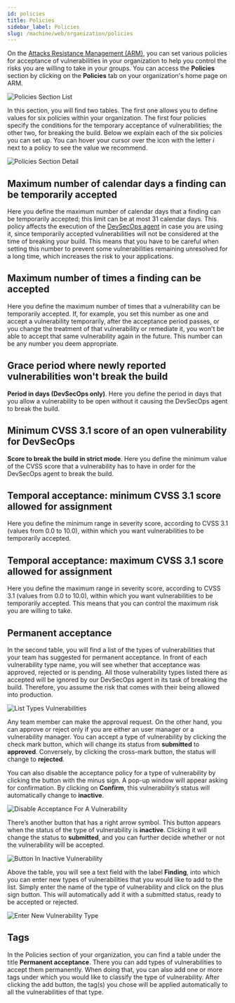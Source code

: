 ```yaml
---
id: policies
title: Policies
sidebar_label: Policies
slug: /machine/web/organization/policies
---
```


On the [Attacks Resistance Management (ARM)](https://app.fluidattacks.com),
you can set various policies for
acceptance of vulnerabilities in
your organization to help you control
the risks you are willing to take
in your groups.
You can access the **Policies** section
by clicking on the **Policies** tab on
your organization's home page on ARM.

![Policies Section List](https://res.cloudinary.com/fluid-attacks/image/upload/v1668696098/docs/web/organizations/policies.png)

In this section,
you will find two tables.
The first one allows you to define
values for six policies within your
organization.
The first four policies specify
the conditions for the temporary
acceptance of vulnerabilities;
the other two,
for breaking the build.
Below we explain each of the
six policies you can set up.
You can hover your cursor over
the icon with the letter _i_
next to a policy to see the
value we recommend.

![Policies Section Detail](https://res.cloudinary.com/fluid-attacks/image/upload/v1668696135/docs/web/organizations/policies_section.png)

## Maximum number of calendar days a finding can be temporarily accepted​

Here you define the maximum number
of calendar days that a finding can
be temporarily accepted; this limit
can be at most 31 calendar days.
This policy affects the execution of
the [DevSecOps agent](/machine/agent)
in case you are using it, since
temporarily accepted vulnerabilities
will not be considered at the time
of breaking your build.
This means that you have to be careful
when setting this number to prevent
some vulnerabilities remaining unresolved
for a long time, which increases the
risk to your applications.

## Maximum number of times a finding can be accepted​

Here you define the maximum number
of times that a vulnerability can
be temporarily accepted.
If, for example, you set this number
as one and accept a vulnerability
temporarily, after the acceptance
period passes, or you change the
treatment of that vulnerability or
remediate it, you won't be able to
accept that same vulnerability again
in the future.
This number can be any number you
deem appropriate.

## Grace period where newly reported vulnerabilities won't break the build

**Period in days (DevSecOps only)**.
Here you define the period in days
that you allow a vulnerability to
be open without it causing the
DevSecOps agent to break the build.

## Minimum CVSS 3.1 score of an open vulnerability for DevSecOps

**Score to break the build in strict mode**.
Here you define the minimum value
of the CVSS score that a vulnerability
has to have in order for the DevSecOps
agent to break the build.

## Temporal acceptance: minimum CVSS 3.1 score allowed for assignment

Here you define the minimum
range in severity score,
according to CVSS 3.1
(values from 0.0 to 10.0),
within which you want vulnerabilities
to be temporarily accepted.

## Temporal acceptance: maximum CVSS 3.1 score allowed for assignment

Here you define the maximum
range in severity score,
according to CVSS 3.1
(values from 0.0 to 10.0),
within which you want
vulnerabilities to be
temporarily accepted.
This means that you can control
the maximum risk you are willing
to take.

## Permanent acceptance

In the second table,
you will find a list of the
types of vulnerabilities that
your team has suggested for
permanent acceptance.
In front of each
vulnerability type name,
you will see whether that
acceptance was approved,
rejected or is pending.
All those vulnerability types
listed there as accepted will
be ignored by our DevSecOps
agent in its task of breaking
the build.
Therefore,
you assume the risk that comes
with their being allowed into
production.

![List Types Vulnerabilities](https://res.cloudinary.com/fluid-attacks/image/upload/v1662751969/docs/web/organizations/policies_permanent_acceptance.png)

Any team member can make the
approval request.
On the other hand, you can approve or
reject only if you are either an user
manager or a vulnerability manager.
You can accept a type of vulnerability
by clicking the check mark button, which
will change its status from **submitted**
to **approved**.
Conversely, by clicking the cross-mark
button, the status will change to **rejected**.

You can also disable the acceptance
policy for a type of vulnerability by
clicking the button with the minus sign.
A pop-up window will appear asking
for confirmation.
By clicking on **Confirm**, this
vulnerability’s status will automatically
change to **inactive**.

![Disable Acceptance For A Vulnerability](https://res.cloudinary.com/fluid-attacks/image/upload/v1645537790/docs/web/organizations/policies_disable_policy.png)

There’s another button that has
a right arrow symbol.
This button appears when the status
of the type of vulnerability
is **inactive**.
Clicking it will change the status
to **submitted**, and you can further
decide whether or not the vulnerability
will be accepted.

![Button In Inactive Vulnerability](https://res.cloudinary.com/fluid-attacks/image/upload/v1645537790/docs/web/organizations/policies_change_status.png)

Above the table, you will see a text
field with the label **Finding**,
into which you can enter new types
of vulnerabilities that you would
like to add to the list.
Simply enter the name of the type
of vulnerability and click on the
plus sign button.
This will automatically add it with
a submitted status, ready to be
accepted or rejected.

![Enter New Vulnerability Type](https://res.cloudinary.com/fluid-attacks/image/upload/v1645537790/docs/web/organizations/policies_add_newvuln.png)

## Tags

In the Policies section
of your organization,
you can find a table under the
title **Permanent acceptance**.
There you can add types of
vulnerabilities to accept
them permanently.
When doing that,
you can also add one or more
tags under which you would
like to classify the type
of vulnerability.
After clicking the add button,
the tag(s) you chose will be
applied automatically to all
the vulnerabilities of that type.
